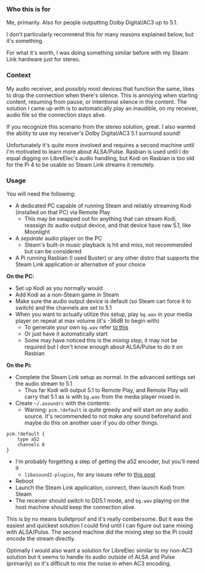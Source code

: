 ### Who this is for
Me, primarily. Also for people outputting Dolby Digital/AC3 up to 5.1.

I don't particularly recommend this for many reasons explained below, but it's something.

For what it's worth, I was doing something similar before with my Steam Link hardware just for stereo.

### Context
My audio receiver, and possibly most devices that function the same, likes to drop the connection when there's silence. This is annoying when starting content, resuming from pause, or intentional silence in the content. The solution I came up with is to automatically play an inaudible, on my receiver, audio file so the connection stays alive.

If you recognize this scenario from the stereo solution, great. I also wanted the ability to use my receiver's Dolby Digital/AC3 5.1 surround sound!

Unfortunately it's quite more involved and requires a second machine until I'm motivated to learn more about ALSA/Pulse. Rasbian is used until I do equal digging on LibreElec's audio handling, but Kodi on Rasbian is too old for the Pi 4 to be usable so Steam Link streams it remotely.

### Usage
You will need the following:

  - A dedicated PC capable of running Steam and reliably streaming Kodi (installed on that PC) via Remote Play
     - This may be swapped out for anything that can stream Kodi, reassign its audio output device, and that device have raw 5.1, like Moonlight
  - A *separate* audio player on the PC
     - Steam's built-in music playback is hit and miss, not recommended but can be considered
  - A Pi running Rasbian (I used Buster) or any other distro that supports the Steam Link application or alternative of your choice

**On the PC:**
  - Set up Kodi as you normally would
  - Add Kodi as a non-Steam game in Steam
  - Make sure the audio output device is default (so Steam can force it to switch) and the channels are set to 5.1
  - When you want to actually utilize this setup, play `bg.wav` in your media player on repeat at max volume (it's -36dB to begin with)
      - To generate your own `bg.wav` refer [to this](https://github.com/RePod/rpi/tree/master/kodi/rpi4/libreelec/Background%20Keepalive%20Audio%20(stereo%20or%20raw)#audacity)
      - Or just have it automatically start
      - Some may have noticed this is the *mixing step*, it may not be required but I don't know enough about ALSA/Pulse to do it on Rasbian
        
**On the Pi:**
  - Complete the Steam Link setup as normal. In the advanced settings set the audio stream to 5.1
      - Thus far Kodi will output 5.1 to Remote Play, and Remote Play will carry that 5.1 as is with `bg.wav` from the media player mixed in.
  - Create `~/.asoundrc` with the contents:
    - Warning: `pcm.!default` is quite greedy and will start on any audio source. It's recommended to not make any sound beforehand and maybe do this on another user if you do other things.

```
pcm.!default {
    type a52
    channels 6
}
```
  - I'm probably forgetting a step of getting the a52 encoder, but you'll need it
    - `libasound2-plugins`, for any issues refer to [this post](https://lb.raspberrypi.org/forums/viewtopic.php?p=1425779&sid=6cf7ddc3d31087977d7e03817caa37aa#p1425779) 
  - Reboot
  - Launch the Steam Link application, connect, then launch Kodi from Steam
  - The receiver should switch to DD5.1 mode, and `bg.wav` playing on the host machine should keep the connection alive.
  
This is by no means bulletproof and it's really combersome. But it was the easiest and quickest solution I could find until I can figure out sane mixing with ALSA/Pulse. The second machine did the mixing step so the Pi could encode the stream directly.

Optimally I would also want a solution for LibreElec similar to my non-AC3 solution but it seems to handle its audio outside of ALSA and Pulse (primarily) so it's difficult to mix the noise in when AC3 encoding.
